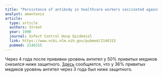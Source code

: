 ```yaml
---
title: "Persistence of antibody in healthcare workers vaccinated against hepatitis B"
analyst: amantonio
article:
  type: article
  authors: Street
  year: 1990
  journal: Infect Control Hosp Epidemiol
  link: https://www.ncbi.nlm.nih.gov/pubmed/2146315
  pubmed: 2146315
---
```


Через 4 года после прививки уровень антител у 50% привитых медиков снизился ниже защитного.
[Здесь](https://www.ncbi.nlm.nih.gov/pmc/articles/PMC1404632/) сообщяется, что у 36% привитых медиков уровень антител через 3 года был ниже защитного.
